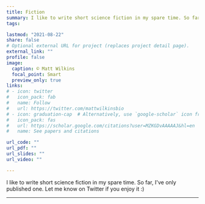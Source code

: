 ```yaml
---
title: Fiction
summary: I like to write short science fiction in my spare time. So far, I've only published one. Let me know on Twitter if you enjoy it :)
tags:

lastmod: "2021-08-22"
share: false
# Optional external URL for project (replaces project detail page).
external_link: ""
profile: false
image:
  caption: © Matt Wilkins
  focal_point: Smart
  preview_only: true
links:
# - icon: twitter
#   icon_pack: fab
#   name: Follow
#   url: https://twitter.com/mattwilkinsbio
# - icon: graduation-cap  # Alternatively, use `google-scholar` icon from `ai` icon pack
#   icon_pack: fas
#   url: https://scholar.google.com/citations?user=MZKGDvAAAAAJ&hl=en
#   name: See papers and citations

url_code: ""
url_pdf: ""
url_slides: ""
url_video: ""

---
```

I like to write short science fiction in my spare time. So far, I've only published one. Let me know on Twitter if you enjoy it :)
<hr/>
